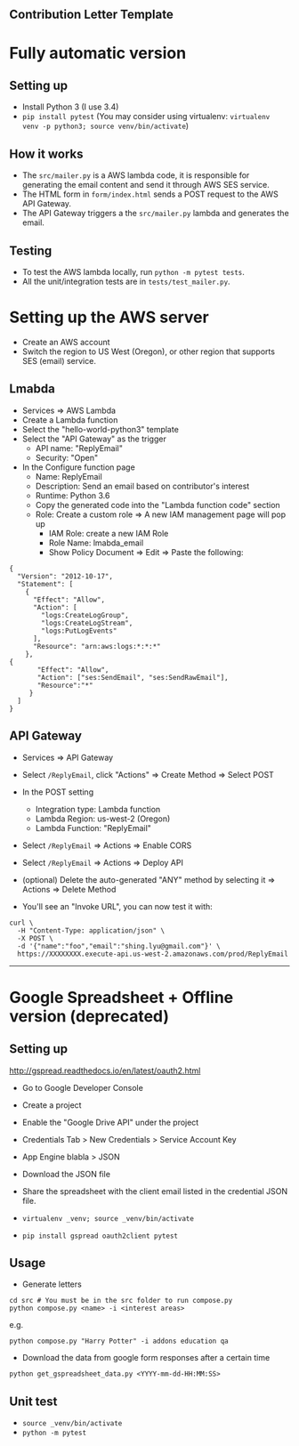 Contribution Letter Template
----------------------------------

# Fully automatic version
## Setting up
* Install Python 3 (I use 3.4)
* `pip install pytest` (You may consider using virtualenv: `virtualenv venv -p python3; source venv/bin/activate`)

## How it works
* The `src/mailer.py` is a AWS lambda code, it is responsible for generating the email content and send it through AWS SES service.
* The HTML form in `form/index.html` sends a POST request to the AWS API Gateway.
* The API Gateway triggers a the `src/mailer.py` lambda and generates the email.

## Testing
* To test the AWS lambda locally, run `python -m pytest tests`.
* All the unit/integration tests are in `tests/test_mailer.py`.

# Setting up the AWS server
* Create an AWS account
* Switch the region to US West (Oregon), or other region that supports SES (email) service.
## Lmabda
* Services => AWS Lambda
* Create a Lambda function
* Select the "hello-world-python3" template
* Select the "API Gateway" as the trigger
  * API name: "ReplyEmail"
  * Security: "Open"
* In the Configure function page
  * Name: ReplyEmail
  * Description: Send an email based on contributor's interest
  * Runtime: Python 3.6
  * Copy the generated code into the "Lambda function code" section
  * Role: Create a custom role => A new IAM management page will pop up
    * IAM Role: create a new IAM Role
    * Role Name: lmabda_email
    * Show Policy Document => Edit => Paste the following:
```
{
  "Version": "2012-10-17",
  "Statement": [
    {
      "Effect": "Allow",
      "Action": [
        "logs:CreateLogGroup",
        "logs:CreateLogStream",
        "logs:PutLogEvents"
      ],
      "Resource": "arn:aws:logs:*:*:*"
    },
{
       "Effect": "Allow",
       "Action": ["ses:SendEmail", "ses:SendRawEmail"],
       "Resource":"*"
     }
  ]
}
```

## API Gateway
* Services => API Gateway
* Select `/ReplyEmail`, click "Actions" => Create Method => Select POST
* In the POST setting
  * Integration type: Lambda function
  * Lambda Region: us-west-2 (Oregon)
  * Lambda Function: "ReplyEmail"
* Select `/ReplyEmail` => Actions => Enable CORS
* Select `/ReplyEmail` => Actions => Deploy API
* (optional) Delete the auto-generated "ANY" method by selecting it => Actions => Delete Method

* You'll see an "Invoke URL", you can now test it with:

```
curl \
  -H "Content-Type: application/json" \
  -X POST \
  -d '{"name":"foo","email":"shing.lyu@gmail.com"}' \
  https://XXXXXXXX.execute-api.us-west-2.amazonaws.com/prod/ReplyEmail
```




-----

# Google Spreadsheet + Offline version (deprecated)
## Setting up

http://gspread.readthedocs.io/en/latest/oauth2.html
* Go to Google Developer Console
* Create a project
* Enable the "Google Drive API" under the project
* Credentials Tab > New Credentials > Service Account Key
* App Engine blabla > JSON
* Download the JSON file
* Share the spreadsheet with the client email listed in the credential JSON file.

* `virtualenv _venv; source _venv/bin/activate`
* `pip install gspread oauth2client pytest`

## Usage

* Generate letters
```
cd src # You must be in the src folder to run compose.py
python compose.py <name> -i <interest areas>
```

e.g. 

```
python compose.py "Harry Potter" -i addons education qa
```

* Download the data from google form responses after a certain time

```
python get_gspreadsheet_data.py <YYYY-mm-dd-HH:MM:SS>
```

## Unit test
* `source _venv/bin/activate`
* `python -m pytest`

